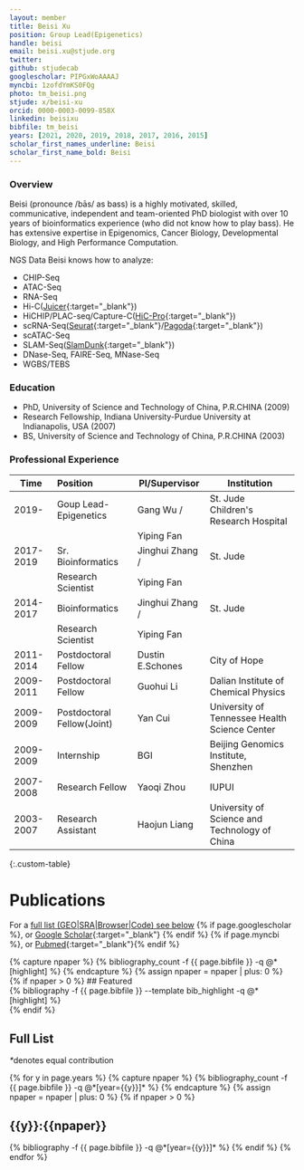 ```yaml
---
layout: member
title: Beisi Xu
position: Group Lead(Epigenetics)
handle: beisi
email: beisi.xu@stjude.org
twitter:
github: stjudecab
googlescholar: PIPGxWoAAAAJ
myncbi: 1zofdYmKS0FQg
photo: tm_beisi.png
stjude: x/beisi-xu
orcid: 0000-0003-0099-858X
linkedin: beisixu
bibfile: tm_beisi
years: [2021, 2020, 2019, 2018, 2017, 2016, 2015]
scholar_first_names_underline: Beisi
scholar_first_name_bold: Beisi
---
```


### Overview
Beisi (pronounce /bās/ as bass) is a highly motivated, skilled, communicative, independent and team-oriented PhD biologist with over 10 years of bioinformatics experience (who did not know how to play bass). He has extensive expertise in Epigenomics, Cancer Biology, Developmental Biology, and High Performance Computation.

NGS Data Beisi knows how to analyze:

- CHIP-Seq
- ATAC-Seq
- RNA-Seq
- Hi-C([Juicer](https://github.com/aidenlab/juicer){:target="_blank"})
- HiCHIP/PLAC-seq/Capture-C([HiC-Pro](https://github.com/nservant/HiC-Pro){:target="_blank"})
- scRNA-Seq([Seurat](https://satijalab.org/seurat/v3.0/immune_alignment.html){:target="_blank"}/[Pagoda](http://hms-dbmi.github.io/scde/pagoda.html){:target="_blank"})
- scATAC-Seq
- SLAM-Seq([SlamDunk](https://t-neumann.github.io/slamdunk/docs.html#docstart){:target="_blank"})
- DNase-Seq, FAIRE-Seq, MNase-Seq
- WGBS/TEBS

### Education
- PhD, University of Science and Technology of China, P.R.CHINA (2009)
- Research Fellowship, Indiana University-Purdue University at Indianapolis, USA (2007)
- BS, University of Science and Technology of China, P.R.CHINA (2003)

### Professional Experience

Time        | Position                   | PI/Supervisor    | Institution                                   |
----------- | :-----------               | -----------      | -----------                                   |
2019-       | Goup Lead-Epigenetics      | Gang Wu /        | St. Jude Children's Research Hospital         |
            |                            | Yiping Fan       |                                               |
2017-2019   | Sr. Bioinformatics         | Jinghui Zhang /  | St. Jude                                      |
            | Research Scientist         | Yiping Fan       |                                               |
2014-2017   | Bioinformatics             | Jinghui Zhang /  | St. Jude                                      |
            | Research Scientist         | Yiping Fan       |                                               |
2011-2014   | Postdoctoral Fellow        | Dustin E.Schones | City of Hope                                  |
2009-2011   | Postdoctoral Fellow        | Guohui Li        | Dalian Institute of Chemical Physics          |
2009-2009   | Postdoctoral Fellow(Joint) | Yan Cui          | University of Tennessee Health Science Center |
2009-2009   | Internship                 | BGI              | Beijing Genomics Institute, Shenzhen          |
2007-2008   | Research Fellow            | Yaoqi Zhou       | IUPUI                                         |
2003-2007   | Research Assistant         | Haojun Liang     | University of Science and Technology of China |
{:.custom-table}

<!--more-->

# Publications

For a [full list (GEO\|SRA\|Browser\|Code) see below](#full-list)
{% if page.googlescholar %}, or [Google Scholar](https://scholar.google.com/citations?user={{page.googlescholar}}){:target="_blank"}
{% endif %} {% if page.myncbi %}, or [Pubmed](https://www.ncbi.nlm.nih.gov/myncbi/{{page.myncbi}}/bibliography/public/){:target="_blank"}{% endif %}


<div class="row">
  {% capture npaper %}
    {% bibliography_count -f {{ page.bibfile }} -q @*[highlight] %}
  {% endcapture %}
  {% assign npaper = npaper | plus: 0 %}
  {% if npaper > 0 %}
## Featured

<div class="publications_highlight">
  {% bibliography -f {{ page.bibfile }} --template bib_highlight -q @*[highlight] %}
</div>
{% endif %}

</div>

## Full List

<nobr><em>*</em>denotes equal contribution</nobr>
<div class="publications">
{% for y in page.years %}
  {% capture npaper %}
    {% bibliography_count -f {{ page.bibfile }} -q @*[year={{y}}]* %}
  {% endcapture %}
  {% assign npaper = npaper | plus: 0 %}
  {% if npaper > 0 %}
  <h2 class="year">{{y}}:{{npaper}}</h2>
  {% bibliography -f {{ page.bibfile }} -q @*[year={{y}}]* %}
  {% endif %}
{% endfor %}
</div>
